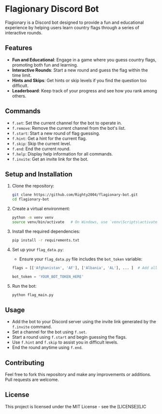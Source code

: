 # Flagionary Discord Bot

Flagionary is a Discord bot designed to provide a fun and educational experience by helping users learn country flags through a series of interactive rounds.

## Features
- **Fun and Educational**: Engage in a game where you guess country flags, promoting both fun and learning.
- **Interactive Rounds**: Start a new round and guess the flag within the time limit.
- **Hints and Skips**: Get hints or skip levels if you find the question too difficult.
- **Leaderboard**: Keep track of your progress and see how you rank among others.

## Commands
- `f.set`: Set the current channel for the bot to operate in.
- `f.remove`: Remove the current channel from the bot's list.
- `f.start`: Start a new round of flag guessing.
- `f.hint`: Get a hint for the current flag.
- `f.skip`: Skip the current level.
- `f.end`: End the current round.
- `f.help`: Display help information for all commands.
- `f.invite`: Get an invite link for the bot.

## Setup and Installation
1. Clone the repository:
    ```bash
    git clone https://github.com/Righty2004/flagionary-bot.git
    cd flagionary-bot
    ```

2. Create a virtual environment:
    ```bash
    python -m venv venv
    source venv/bin/activate   # On Windows, use `venv\Scripts\activate`
    ```

3. Install the required dependencies:
    ```bash
    pip install -r requirements.txt
    ```

4. Set up your `flag_data.py`:
    - Ensure your `flag_data.py` file includes the `bot_token` variable:
    ```python
    flags = [['Afghanistan', 'AF'], ['Albania', 'AL'], ... ]  # Add all the flags and their country codes here

    bot_token = 'YOUR_BOT_TOKEN_HERE'
    ```

5. Run the bot:
    ```bash
    python flag_main.py
    ```

## Usage
- Add the bot to your Discord server using the invite link generated by the `f.invite` command.
- Set a channel for the bot using `f.set`.
- Start a round using `f.start` and begin guessing the flags.
- Use `f.hint` and `f.skip` to assist you in difficult levels.
- End the round anytime using `f.end`.

## Contributing
Feel free to fork this repository and make any improvements or additions. Pull requests are welcome.

## License
This project is licensed under the MIT License - see the [LICENSE](LIC
